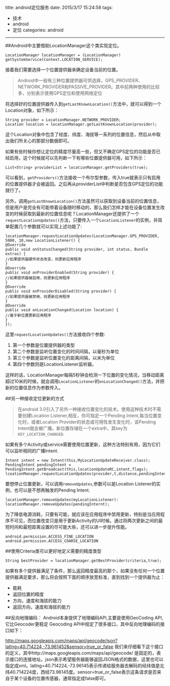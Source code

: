 title: android定位服务
date: 2015/3/17 15:24:58 
tags:
- 技术
- android
- 定位
categories: android
---
##Android中主要借助LocationManager这个类实现定位。

	LocationManager locationManager = (LocationManager) getSystemService(Context.LOCATION_SERVICE);

接着我们需要选择一个位置提供器来确定设备当前的位置。

>Android中一般有三种位置提供器可供选择，GPS_PROVIDER、NETWORK_PROVIDER和PASSIVE_PROVIDER。其中前两种使用的比较多，分别表示使用GPS定位和使用网络定位

将选择好的位置提供器传入到`getLastKnownLocation()`方法中，就可以得到一个Location对象，如下所示：

	String provider = LocationManager.NETWORK_PROVIDER;
	Location location = locationManager.getLastKnownLocation(provider);

这个Location对象中包含了经度、纬度、海拔等一系列的位置信息，然后从中取出我们所关心的那部分数据即可。

如果有些时候你想让定位的精度尽量高一些，但又不确定GPS定位的功能是否已经启用，这个时候就可以先判断一下有哪些位置提供器可用，如下所示：

	List<String> providerList = locationManager.getProviders(true);

可以看到，`getProviders()`方法接收一个布尔型参数，传入true就表示只有启用的位置提供器才会被返回。之后再从providerList中判断是否包含GPS定位的功能就行了。

另外，调用`getLastKnownLocation()`方法虽然可以获取到设备当前的位置信息，但是用户是完全有可能带着设备随时移动的，那么我们怎样才能在设备位置发生改变的时候获取到最新的位置信息呢？LocationManager还提供了一个`requestLocationUpdates()`方法，只要传入一个`LocationListener`的实例，并简单配置几个参数就可以实现上述功能了:

	locationManager.requestLocationUpdates(LocationManager.GPS_PROVIDER, 5000, 10,new LocationListener() {
	@Override
	public void onStatusChanged(String provider, int status, Bundle extras) {
	//如果提供器硬件状态改变，则更新应用程序
	}
	@Override
	public void onProviderEnabled(String provider) {
	//如果提供器被启用，则更新应用程序
	}
	@Override
	public void onProviderDisabled(String provider) {
	//如果提供器被禁用，则更新应用程序
	}
	@Override
	public void onLocationChanged(Location location) {
	//基于新位置更新应用程序
	}
	});

这里`requestLocationUpdates()`方法接收四个参数:

1. 第一个参数是位置提供器的类型
2. 第二个参数是监听位置变化的时间间隔，以毫秒为单位
3. 第三个参数是监听位置变化的距离间隔，以米为单位
4. 第四个参数则是LocationListener监听器。

这样的话，LocationManager每隔5秒钟会检测一下位置的变化情况，当移动距离超过10米的时候，就会调用`LocationListener`的`onLocationChanged()`方法，并把新的位置信息作为参数传入。

##另一种接收定位更新的方式
>在android 3.0引入了另外一种接收位置变化的技术。使用这种技术时不需要创建Location Listener,相反，你可指定一个Pending Intent,每当位置变化时，或者Location Provider的状态或可用性发生变化时，该Pending Intent就会被广播。新位置存储在一个extra中，其key为 `KEY_LOCATION_CHANGED`. 

如果有多个Activity或service需要使用位置更新，这种方法特别有用，因为它们可以监听相同的广播Intent.

	Intent intent = new Intent(this,MyLocationUpdateReceiver.class);
	PendingIntent pendingIntent = PendingIntent.getBroadcast(this,locationUpdateRC,intent,flags);
	lcoationManager.requestLocationUpdates(provider,t,distance,pendingIntent);

要想停止位置更新，可以调用`removeUpdates`,参数可以是Location Listener的实例，也可以是不想再触发的Pending Intent.

	locationManager.removeUpdates(myLocationListener):
	locationManager.removeUpdates(pendingInternt);

为了降低电源消耗，只要有可能，就应该在应用程序中禁用更新，特别是当应用程序不可见，而位置改变只是用于更新Activity的UI时候。通过将两次更新之间的最短时间和最短距离设置的尽可能大些，还可以进一步提升性能。

	android.permission.ACCESS_FINE_LOCATION
	android.permission.ACCESS_COARSE_LOCATION

##使用Criteria类可以更好地定义需要的精度类型

	String bestProvider = locationManager.getBestProvider(criteria,true);

如果有多个提供器满足了条件，那么返回精度最高的那个，如果没有任何一个位置提供器满足要求，那么将会按照下面的顺序放宽标准，直到找到一个提供器为止：

- 能耗
- 返回位置的精度
- 方向，速度和海拔的能力
- 返回方向，速度和海拔的能力

##反向地理编码：
Android本身提供了地理编码API,主要是使用GeoCoding API,它比Geocoder更稳定
Geocoding API中规定了很多接口，其中反向地理编码的接口如下： 

http://maps.googleapis.com/maps/api/geocode/json?latlng=40.714224,-73.961452&sensor=true_or_false 
我们来仔细看下这个接口的定义，其中http://maps.googleapis.com/maps/api/geocode/ 是固定的，表示接口的连接地址。json表示希望服务器能够返回JSON格式的数据，这里也可以指定成xml。latlng=40.714224,-73.96145表示传递给服务器去解码的经纬值是北纬40.714224度，西经73.96145度。sensor=true_or_false表示这条请求是否来自于某个设备的位置传感器，通常指定成false即可。
